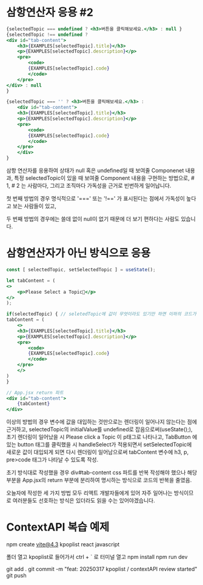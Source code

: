 # 삼항연산자 응용 #2

```jsx
{selectedTopic === undefined ? <h3>버튼을 클릭해보세요.</h3> : null }
{selectedTopic !== undefined ?
<div id="tab-content">
    <h3>{EXAMPLES[selectedTopic].title}</h3>
    <p>{EXAMPLES[selectedTopic].description}</p>
    <pre>
        <code>
        {EXAMPLES[selectedTopic].code}
        </code>
    </pre>  
</div> : null
}
```

```jsx
{selectedTopic === '' ? <h3>버튼을 클릭해보세요.</h3> : 
    <div id="tab-content">
    <h3>{EXAMPLES[selectedTopic].title}</h3>
    <p>{EXAMPLES[selectedTopic].description}</p>
    <pre>
        <code>
        {EXAMPLES[selectedTopic].code}
        </code>
    </pre>  
    </div>
}
```

삼항 연산자를 응용하여 상태가 null 혹은 undefined일 때 보여줄 Componenet 내용과, 특정
selectedTopic이 있을 때 보여줄 Component 내용을 구현하는 방법으로, # 1, # 2 는
사람마다, 그리고 조직마다 가독성을 근거로 빈번하게 일어납니다.

첫 번째 방법의 경우 명식적으로 '===' 또는 '!==' 가 표시된다는 점에서 가독성이 높다고
보는 사람들이 있고,

두 번째 방법의 경우에는 쓸데 없이 null이 없기 때문에 더 보기 편하다는 사람도 있습니다.

# 삼항연산자가 아닌 방식으로 응용
```jsx
const [ selectedTopic, setSelectedTopic ] = useState();

let tabContent = (
<>
    <p>Please Select a Topic💌</p>
</>
);

if(selectedTopic) { // seletedTopic에 값이 무엇이라도 있기만 하면 이하의 코드가 실행됨
tabContent = (
    <>
    <h3>{EXAMPLES[selectedTopic].title}</h3>
    <p>{EXAMPLES[selectedTopic].description}</p>
    <pre>
        <code>
        {EXAMPLES[selectedTopic].code}
        </code>
    </pre>
    </>
)
}

// App.jsx return 파트
<div id="tab-content">
    {tabContent}
</div>
```

이상의 방법의 경우 변수에 값을 대입하는 것만으로는 렌더링이 일어나지 않는다는 점에 근거하고,
selectedTopic의 initialValue를 undefined로 잡음으로써(useState();), 
초기 렌더링이 일어났을 시 Please click a Topic 이 p태그로 나타나고,
TabButton 에 있는 button 태그를 클릭했을 시 handleSelect가 적용되면서 setSelectedTopic에 새로운 값이
대입되게 되면 다시 렌더링이 일어남으로써 tabContent 변수에 h3, p, pre>code 태그가 나타날 수 있도록
작성.

초기 방식대로 작성했을 경우 div#tab-content css 파트를 반복 작성해야 했으나 해당 부분을 App.jsx의
return 부분에 분리하여 명시하는 방식으로 코드의 반복을 줄였음.

오늘자에 작성한 세 가지 방법 모두 리액트 개발자들에게 있어 자주 일어나는 방식이므로 여러분들도 선호하는
방식은 있더라도 읽을 수는 있어야겠습니다.

# ContextAPI 복습 예제

npm create vite@4.3
kpoplist
react
javascript

폴더 열고 kpoplist로 들어가서 ctrl + ` 로 터미널 열고
npm install
npm run dev

git add .
git commit -m "feat: 20250317 kpoplist / contextAPI review started"
git push